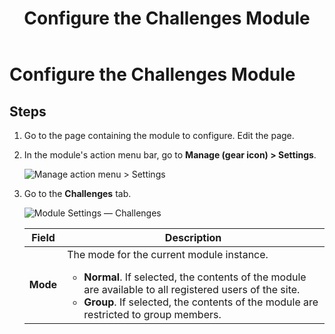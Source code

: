 ﻿---
uid: config-module-challenges
topic: config-module-challenges
locale: en
title: Configure the Challenges Module
dnneditions: 
dnnversion: 09.02.00
parent-topic: module-challenges
related-topics: configure-module-on-page-pb-all
---

# Configure the Challenges Module

## Steps

1.  Go to the page containing the module to configure. Edit the page.
2.  In the module's action menu bar, go to **Manage (gear icon) \> Settings**.
    
      
    
    ![Manage action menu > Settings](/images/scr-actionmenu-manage-settings.png)
    
      
    
3.  Go to the **Challenges** tab.
    
      
    
    ![Module Settings — Challenges](/images/scr-modulesettings-Challenges.png)
    
      
    
    |**Field**|**Description**|
    |---|---|
    |**Mode**|The mode for the current module instance.<ul><li>**Normal**. If selected, the contents of the module are available to all registered users of the site.</li><li>**Group**. If selected, the contents of the module are restricted to group members.</li></ul>|
